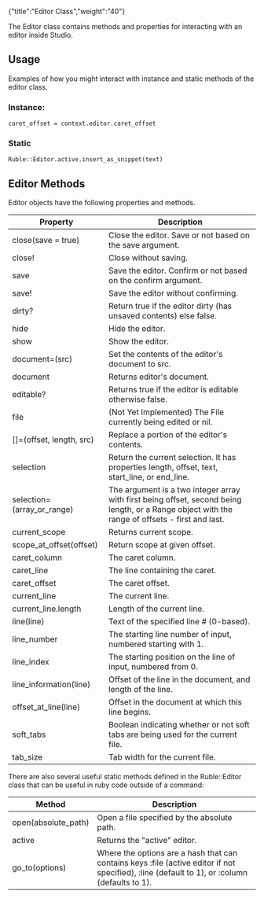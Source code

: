 {"title":"Editor Class","weight":"40"}

The Editor class contains methods and properties for interacting with an editor inside Studio.

## Usage

Examples of how you might interact with instance and static methods of the editor class.

### Instance:

`caret_offset = context.editor.caret_offset`

### Static

`Ruble::Editor.active.insert_as_snippet(text)`

## Editor Methods

Editor objects have the following properties and methods.

| Property | Description |
| --- | --- |
| close(save = true) | Close the editor. Save or not based on the save argument. |
| close! | Close without saving. |
| save | Save the editor. Confirm or not based on the confirm argument. |
| save! | Save the editor without confirming. |
| dirty? | Return true if the editor dirty (has unsaved contents) else false. |
| hide | Hide the editor. |
| show | Show the editor. |
| document=(src) | Set the contents of the editor's document to src. |
| document | Returns editor's document. |
| editable? | Returns true if the editor is editable otherwise false. |
| file | (Not Yet Implemented) The File currently being edited or nil. |
| \[\]=(offset, length, src) | Replace a portion of the editor's contents. |
| selection | Return the current selection. It has properties length, offset, text, start\_line, or end\_line. |
| selection=(array\_or\_range) | The argument is a two integer array with first being offset, second being length, or a Range object with the range of offsets - first and last. |
| current\_scope | Returns current scope. |
| scope\_at\_offset(offset) | Return scope at given offset. |
| caret\_column | The caret column. |
| caret\_line | The line containing the caret. |
| caret\_offset | The caret offset. |
| current\_line | The current line. |
| current\_line.length | Length of the current line. |
| line(line) | Text of the specified line # (0-based). |
| line\_number | The starting line number of input, numbered starting with 1. |
| line\_index | The starting position on the line of input, numbered from 0. |
| line\_information(line) | Offset of the line in the document, and length of the line. |
| offset\_at\_line(line) | Offset in the document at which this line begins. |
| soft\_tabs | Boolean indicating whether or not soft tabs are being used for the current file. |
| tab\_size | Tab width for the current file. |

There are also several useful static methods defined in the Ruble::Editor class that can be useful in ruby code outside of a command:

| Method | Description |
| --- | --- |
| open(absolute\_path) | Open a file specified by the absolute path. |
| active | Returns the "active" editor. |
| go\_to(options) | Where the options are a hash that can contains keys :file (active editor if not specified), :line (default to 1), or :column (defaults to 1). |
